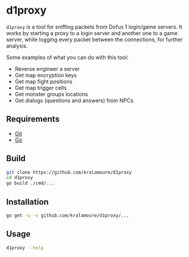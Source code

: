 # d1proxy

`d1proxy` is a tool for sniffing packets from Dofus 1 login/game servers. It works by starting a proxy to a login
server and another one to a game server, while logging every packet between the connections, for further
analysis.

Some examples of what you can do with this tool:

- Reverse engineer a server
- Get map encryption keys
- Get map fight positions
- Get map trigger cells
- Get monster groups locations
- Get dialogs (questions and answers) from NPCs

## Requirements

- [Git](https://git-scm.com/)
- [Go](https://golang.org/)

## Build

```sh
git clone https://github.com/kralamoure/d1proxy
cd d1proxy
go build ./cmd/...
```

## Installation

```sh
go get -u -v github.com/kralamoure/d1proxy/...
```

## Usage

```sh
d1proxy --help
```
